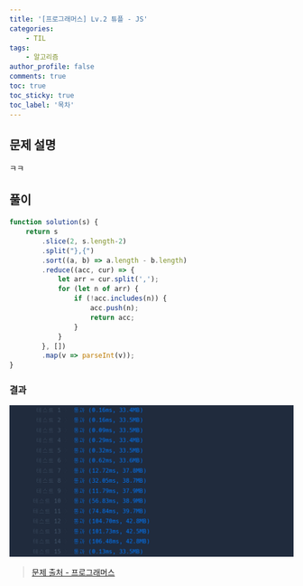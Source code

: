```yaml
---
title: '[프로그래머스] Lv.2 튜플 - JS'
categories:
    - TIL
tags:
    - 알고리즘
author_profile: false
comments: true
toc: true
toc_sticky: true
toc_label: '목차'
---
```


## 문제 설명
ㅋㅋ

## 풀이
```javascript
function solution(s) {
    return s
        .slice(2, s.length-2)
        .split("},{")
        .sort((a, b) => a.length - b.length)
        .reduce((acc, cur) => {
            let arr = cur.split(',');
            for (let n of arr) {
                if (!acc.includes(n)) {
                    acc.push(n);
                    return acc;
                } 
            }
        }, [])
        .map(v => parseInt(v));
}
```

### 결과
![result1](/assets/images/2023/10/24/algorithm-103-result1.png)

>[문제 출처 - 프로그래머스](https://school.programmers.co.kr/learn/courses/30/lessons/64065)